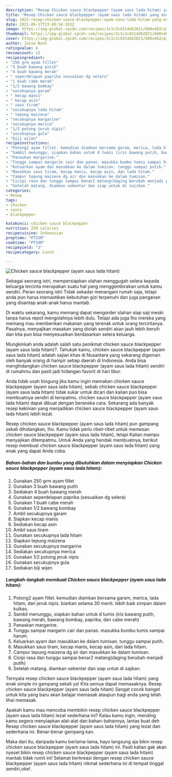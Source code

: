 ```yaml
---
description: "Resep Chicken sauce blackpepper (ayam saus lada hitam) yang enak dan Mudah Dibuat"
title: "Resep Chicken sauce blackpepper (ayam saus lada hitam) yang enak dan Mudah Dibuat"
slug: 1022-resep-chicken-sauce-blackpepper-ayam-saus-lada-hitam-yang-enak-dan-mudah-dibuat
date: 2021-06-17T23:49:54.931Z
image: https://img-global.cpcdn.com/recipes/3c1c3c4314d62821/680x482cq70/chicken-sauce-blackpepper-ayam-saus-lada-hitam-foto-resep-utama.jpg
thumbnail: https://img-global.cpcdn.com/recipes/3c1c3c4314d62821/680x482cq70/chicken-sauce-blackpepper-ayam-saus-lada-hitam-foto-resep-utama.jpg
cover: https://img-global.cpcdn.com/recipes/3c1c3c4314d62821/680x482cq70/chicken-sauce-blackpepper-ayam-saus-lada-hitam-foto-resep-utama.jpg
author: Josie Nash
ratingvalue: 4
reviewcount: 13
recipeingredient:
- "250 grm ayam fillet"
- "3 buah bawang putih"
- "4 buah bawang merah"
- " seperdelapan paprika sesuaikan dg selera"
- "1 buah cabe merah"
- "1/2 bawang bombay"
- "secukupnya garam"
- " kecap manis"
- " kecap asin"
- " saus tiram"
- "secukupnya lada hitam"
- " tepung maizena"
- "secukupnya margarine"
- "secukupnya merica"
- "1/2 potong jeruk nipis"
- "secukupnya gula"
- "biji wijen"
recipeinstructions:
- "Potong2 ayam fillet. kemudian diamkan bersama garam, merica, lada hitam, dan jeruk nipis. biarkan selama 30 menit. lebih baik simpan dalam kulkas."
- "Sambil menunggu, siapkan bahan untuk d tumis (iris bawang putih, bawang merah, bawang bombay, paprika, dan cabe merah)"
- "Panaskan margarine."
- "Tunggu sampai margarin cair dan panas. masukka bumbu tumis sampai harum."
- "Keluarkan ayam dan masukkan ke dalam tumisan. tunggu sampai putih."
- "Masukkan saus tiram, kecap manis, kecap asin, dan lada hitam."
- "Campur tepung maizena dg air dan masukkan ke dalam tumisan."
- "Cicipi rasa dan tunggu sampai benar2 matang(daging berubah menjadi putih)"
- "Setelah matang. diamkan sebentar dan siap untuk di sajikan."
categories:
- Resep
tags:
- chicken
- sauce
- blackpepper

katakunci: chicken sauce blackpepper 
nutrition: 259 calories
recipecuisine: Indonesian
preptime: "PT25M"
cooktime: "PT34M"
recipeyield: "3"
recipecategory: Lunch

---
```



![Chicken sauce blackpepper (ayam saus lada hitam)](https://img-global.cpcdn.com/recipes/3c1c3c4314d62821/680x482cq70/chicken-sauce-blackpepper-ayam-saus-lada-hitam-foto-resep-utama.jpg)

Sebagai seorang istri, mempersiapkan olahan menggugah selera kepada keluarga tercinta merupakan suatu hal yang menggembirakan untuk kamu sendiri. Peran seorang istri Tidak sekadar menangani rumah saja, tetapi anda pun harus memastikan kebutuhan gizi terpenuhi dan juga panganan yang disantap anak-anak harus mantab.

Di waktu  sekarang, kamu memang dapat mengorder olahan siap saji meski tanpa harus repot mengolahnya lebih dulu. Tetapi ada juga lho mereka yang memang mau memberikan makanan yang terenak untuk orang tercintanya. Pasalnya, menyajikan masakan yang diolah sendiri akan jauh lebih bersih dan kita pun bisa menyesuaikan berdasarkan selera keluarga. 



Mungkinkah anda adalah salah satu penikmat chicken sauce blackpepper (ayam saus lada hitam)?. Tahukah kamu, chicken sauce blackpepper (ayam saus lada hitam) adalah sajian khas di Nusantara yang sekarang digemari oleh banyak orang di hampir setiap daerah di Indonesia. Anda bisa menghidangkan chicken sauce blackpepper (ayam saus lada hitam) sendiri di rumahmu dan pasti jadi hidangan favorit di hari libur.

Anda tidak usah bingung jika kamu ingin memakan chicken sauce blackpepper (ayam saus lada hitam), sebab chicken sauce blackpepper (ayam saus lada hitam) tidak sukar untuk dicari dan kalian pun bisa membuatnya sendiri di tempatmu. chicken sauce blackpepper (ayam saus lada hitam) dapat dibuat dengan beraneka cara. Sekarang ada banyak resep kekinian yang menjadikan chicken sauce blackpepper (ayam saus lada hitam) lebih lezat.

Resep chicken sauce blackpepper (ayam saus lada hitam) pun gampang sekali dihidangkan, lho. Kamu tidak perlu ribet-ribet untuk memesan chicken sauce blackpepper (ayam saus lada hitam), tetapi Kalian mampu menyajikan ditempatmu. Untuk Anda yang hendak membuatnya, berikut resep membuat chicken sauce blackpepper (ayam saus lada hitam) yang enak yang dapat Anda coba.

<!--inarticleads1-->

##### Bahan-bahan dan bumbu yang dibutuhkan dalam menyiapkan Chicken sauce blackpepper (ayam saus lada hitam):

1. Gunakan 250 grm ayam fillet
1. Gunakan 3 buah bawang putih
1. Sediakan 4 buah bawang merah
1. Gunakan  seperdelapan paprika (sesuaikan dg selera)
1. Gunakan 1 buah cabe merah
1. Gunakan 1/2 bawang bombay
1. Ambil secukupnya garam
1. Siapkan  kecap manis
1. Sediakan  kecap asin
1. Ambil  saus tiram
1. Gunakan secukupnya lada hitam
1. Siapkan  tepung maizena
1. Gunakan secukupnya margarine
1. Sediakan secukupnya merica
1. Gunakan 1/2 potong jeruk nipis
1. Gunakan secukupnya gula
1. Sediakan biji wijen




<!--inarticleads2-->

##### Langkah-langkah membuat Chicken sauce blackpepper (ayam saus lada hitam):

1. Potong2 ayam fillet. kemudian diamkan bersama garam, merica, lada hitam, dan jeruk nipis. biarkan selama 30 menit. lebih baik simpan dalam kulkas.
1. Sambil menunggu, siapkan bahan untuk d tumis (iris bawang putih, bawang merah, bawang bombay, paprika, dan cabe merah)
1. Panaskan margarine.
1. Tunggu sampai margarin cair dan panas. masukka bumbu tumis sampai harum.
1. Keluarkan ayam dan masukkan ke dalam tumisan. tunggu sampai putih.
1. Masukkan saus tiram, kecap manis, kecap asin, dan lada hitam.
1. Campur tepung maizena dg air dan masukkan ke dalam tumisan.
1. Cicipi rasa dan tunggu sampai benar2 matang(daging berubah menjadi putih)
1. Setelah matang. diamkan sebentar dan siap untuk di sajikan.




Ternyata resep chicken sauce blackpepper (ayam saus lada hitam) yang enak simple ini gampang sekali ya! Kita semua dapat memasaknya. Resep chicken sauce blackpepper (ayam saus lada hitam) Sangat cocok banget untuk kita yang baru akan belajar memasak ataupun bagi anda yang telah lihai memasak.

Apakah kamu mau mencoba membikin resep chicken sauce blackpepper (ayam saus lada hitam) lezat sederhana ini? Kalau kamu ingin, mending kamu segera menyiapkan alat-alat dan bahan-bahannya, lantas buat deh Resep chicken sauce blackpepper (ayam saus lada hitam) yang lezat dan sederhana ini. Benar-benar gampang kan. 

Maka dari itu, daripada kamu berlama-lama, hayo langsung aja bikin resep chicken sauce blackpepper (ayam saus lada hitam) ini. Pasti kalian gak akan nyesel bikin resep chicken sauce blackpepper (ayam saus lada hitam) mantab tidak rumit ini! Selamat berkreasi dengan resep chicken sauce blackpepper (ayam saus lada hitam) nikmat sederhana ini di tempat tinggal sendiri,oke!.

